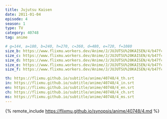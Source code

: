 ```yaml
---
title: Jujutsu Kaisen
date: 2011-01-04
episode: 4
season: 1
type: TV
category: 40748
tag: anime

# g=144, a=180, b=240, h=270, c=360, d=480, e=720, f=1080
size_b: https://www.flixmu.workers.dev/Anime/J/JUJUTSU%20KAISEN/4/b47fc899136c83c5973b3c0df6db2580_3884903.mp4
size_c: https://www.flixmu.workers.dev/Anime/J/JUJUTSU%20KAISEN/4/b47fc899136c83c5973b3c0df6db2580_3884902.mp4
size_d: https://www.flixmu.workers.dev/Anime/J/JUJUTSU%20KAISEN/4/b47fc899136c83c5973b3c0df6db2580_3884904.mp4
size_e: https://www.flixmu.workers.dev/Anime/J/JUJUTSU%20KAISEN/4/b47fc899136c83c5973b3c0df6db2580_3884905.mp4
size_f: https://www.flixmu.workers.dev/Anime/J/JUJUTSU%20KAISEN/4/b47fc899136c83c5973b3c0df6db2580_3884906.mp4

th: https://flixmu.github.io/subtitle/anime/40748/4_th.srt
in: https://flixmu.github.io/subtitle/anime/40748/4_in.srt
en: https://flixmu.github.io/subtitle/anime/40748/4_en.srt
ch: https://flixmu.github.io/subtitle/anime/40748/4_ch.srt
ms: https://flixmu.github.io/subtitle/anime/40748/4_ms.srt
---
```

{% remote_include https://flixmu.github.io/synopsis/anime/40748/4.md %}
